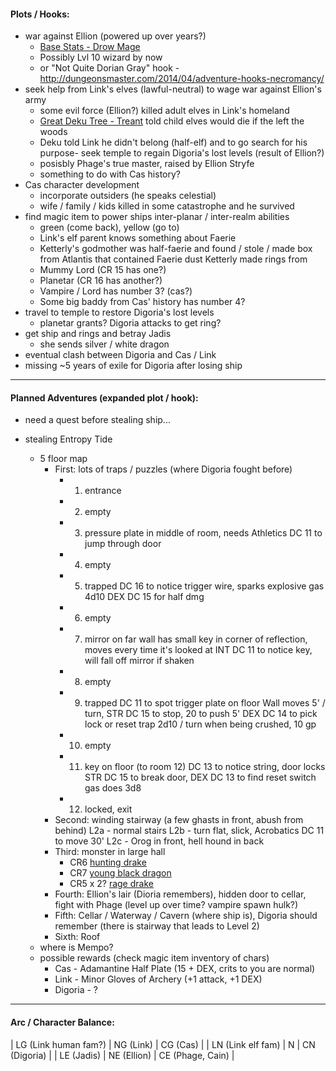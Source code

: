 #### Plots / Hooks:
- war against Ellion (powered up over years?)
  - [Base Stats - Drow Mage](http://www.aidedd.org/dnd/monstres.php?vo=drow-mage)
  - Possibly Lvl 10 wizard by now
  - or "Not Quite Dorian Gray" hook - http://dungeonsmaster.com/2014/04/adventure-hooks-necromancy/
- seek help from Link's elves (lawful-neutral) to wage war against Ellion's army
  - some evil force (Ellion?) killed adult elves in Link's homeland
  - [Great Deku Tree - Treant](https://roll20.net/compendium/dnd5e/Treant#content) told child elves would die if the left the woods
  - Deku told Link he didn't belong (half-elf) and to go search for his purpose- seek temple to regain Digoria's lost levels (result of Ellion?)
  - posisbly Phage's true master, raised by Ellion Stryfe
  - something to do with Cas history?
- Cas character development
  - incorporate outsiders (he speaks celestial)
  - wife / family / kids killed in some catastrophe and he survived
- find magic item to power ships inter-planar / inter-realm abilities
    - green (come back), yellow (go to)
	- Link's elf parent knows something about Faerie
	- Ketterly's godmother was half-faerie and found / stole / made box from Atlantis that contained Faerie dust Ketterly made rings from
	- Mummy Lord (CR 15 has one?)
	- Planetar (CR 16 has another?)
    - Vampire / Lord has number 3? (cas?)
    - Some big baddy from Cas' history has number 4?
- travel to temple to restore Digoria's lost levels
	- planetar grants?  Digoria attacks to get ring?
- get ship and rings and betray Jadis
	- she sends silver / white dragon
- eventual clash between Digoria and Cas / Link
- missing ~5 years of exile for Digoria after losing ship

---

#### Planned Adventures (expanded plot / hook):
- need a quest before stealing ship...

- stealing Entropy Tide
  - 5 floor map
    - First: lots of traps / puzzles (where Digoria fought before)
		- 1) entrance
		- 2) empty
		- 3) pressure plate in middle of room, needs Athletics DC 11 to jump through door
		- 4) empty
		- 5) trapped
			DC 16 to notice trigger wire, sparks explosive gas
			4d10 DEX DC 15 for half dmg
		- 6) empty
		- 7) mirror on far wall
			has small key in corner of reflection, moves every time it's looked at
			INT DC 11 to notice key, will fall off mirror if shaken
		- 8) empty
		- 9) trapped
			DC 11 to spot trigger plate on floor
			Wall moves 5' / turn, STR DC 15 to stop, 20 to push 5'
			DEX DC 14 to pick lock or reset trap
			2d10 / turn when being crushed, 10 gp
		- 10) empty
		- 11) key on floor (to room 12)
			DC 13 to notice string, door locks
			STR DC 15 to break door, DEX DC 13 to find reset switch
			gas does 3d8
		- 12) locked, exit
    - Second:  winding stairway (a few ghasts in front, abush from behind)
		L2a - normal stairs
		L2b - turn flat, slick, Acrobatics DC 11 to move 30'
		L2c - Orog in front, hell hound in back
    - Third:  monster in large hall
      - CR6 [hunting drake](https://lootthebody.files.wordpress.com/2015/09/hunting-drake.png)
      - CR7 [young black dragon](https://chisaipete.github.io/bestiary/creatures/young-black-dragon)
      - CR5 x 2? [rage drake](https://s-media-cache-ak0.pinimg.com/736x/d7/94/1e/d7941ece84caa6e7cbe336ae05522da7.jpg)
    - Fourth:  Ellion's lair (Dioria remembers), hidden door to cellar, fight with Phage (level up over time?  vampire spawn hulk?)
    - Fifth:  Cellar / Waterway / Cavern (where ship is), Digoria should remember (there is stairway that leads to Level 2)
    - Sixth:  Roof
  - where is Mempo?
  - possible rewards (check magic item inventory of chars)
    - Cas - Adamantine Half Plate (15 + DEX, crits to you are normal)
    - Link - Minor Gloves of Archery (+1 attack, +1 DEX)
    - Digoria - ?


---

#### Arc / Character Balance:

| LG (Link human fam?) | NG (Link)   | CG (Cas)         |
| LN (Link elf fam)    | N           | CN (Digoria)     |
| LE (Jadis)           | NE (Ellion) | CE (Phage, Cain) |

